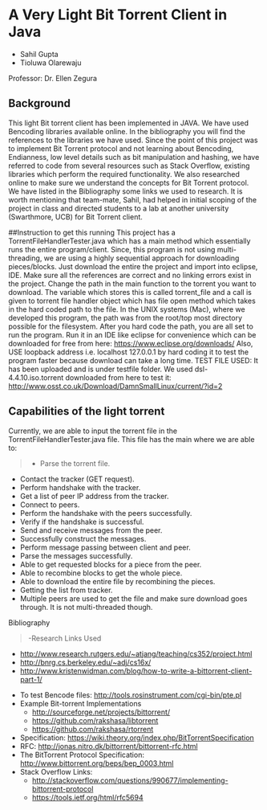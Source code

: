 # A Very Light Bit Torrent Client in Java

* Sahil Gupta
* Tioluwa Olarewaju

Professor: Dr. Ellen Zegura

## Background
This light Bit torrent client has been implemented in JAVA. We have used Bencoding libraries available online. In the bibliography you will find the references to the libraries we have used. Since the point of this project was to implement Bit Torrent protocol and not learning about Bencoding, Endianness, low level details such as bit manipulation and hashing, we have referred to code from several resources such as Stack Overflow, existing libraries which perform the required functionality. We also researched online to make sure we understand the concepts for Bit Torrent protocol. We have listed in the Bibliography some links we used to research. It is worth mentioning that team-mate, Sahil, had helped in initial scoping of the project in class and directed students to a lab at another university (Swarthmore, UCB) for Bit Torrent client.

##Instruction to get this running
This project has a TorrentFileHandlerTester.java which has a main method which essentially runs the entire program/client. Since, this program is not using multi-threading, we are using a highly sequential approach for downloading pieces/blocks. Just download the entire the project and import into eclipse, IDE. Make sure all the references are correct and no linking errors exist in the project. Change the path in the main function to the torrent you want to download. The variable which stores this is called torrent_file and a call is given to torrent file handler object which has file open method which takes in the hard coded path to the file. In the UNIX systems (Mac), where we developed this program, the path was from the root/top most directory possible for the filesystem. After you hard code the path, you are all set to run the program. Run it in an IDE like eclipse for convenience which can be downloaded for free from here: https://www.eclipse.org/downloads/
Also, USE loopback address i.e. localhost 127.0.0.1 by hard coding it to test the program faster because download can take a long time.
TEST FILE USED: It has been uploaded and is under testfile folder. We used dsl-4.4.10.iso.torrent downloaded from here to test it: http://www.osst.co.uk/Download/DamnSmallLinux/current/?id=2

## Capabilities of the light torrent
Currently, we are able to input the torrent file in the TorrentFileHandlerTester.java file. This file has the main where we are able to:
>* Parse the torrent file.
* Contact the tracker (GET request).
* Perform handshake with the tracker.
* Get a list of peer IP address from the tracker.
* Connect to peers.
* Perform the handshake with the peers successfully.
* Verify if the handshake is successful.
* Send and receive messages from the peer.
* Successfully construct the messages.
* Perform message passing between client and peer.
* Parse the messages successfully.
* Able to get requested blocks for a piece from the peer.
* Able to recombine blocks to get the whole piece.
* Able to download the entire file by recombining the pieces.
* Getting the list from tracker.
* Multiple peers are used to get the file and make sure download goes through. It is not multi-threaded though.

Bibliography
> -Research Links Used
  * http://www.research.rutgers.edu/~atjang/teaching/cs352/project.html 
  * http://bnrg.cs.berkeley.edu/~adj/cs16x/
  * http://www.kristenwidman.com/blog/how-to-write-a-bittorrent-client-part-1/
- To test Bencode files: http://tools.rosinstrument.com/cgi-bin/pte.pl
- Example Bit-torrent Implementations
  * http://sourceforge.net/projects/bittorrent/
  * https://github.com/rakshasa/libtorrent
  * https://github.com/rakshasa/rtorrent
- Specification: https://wiki.theory.org/index.php/BitTorrentSpecification
- RFC: http://jonas.nitro.dk/bittorrent/bittorrent-rfc.html
- The BitTorrent Protocol Specification: http://www.bittorrent.org/beps/bep_0003.html
- Stack Overflow Links: 
  * http://stackoverflow.com/questions/990677/implementing-bittorrent-protocol
  * https://tools.ietf.org/html/rfc5694
